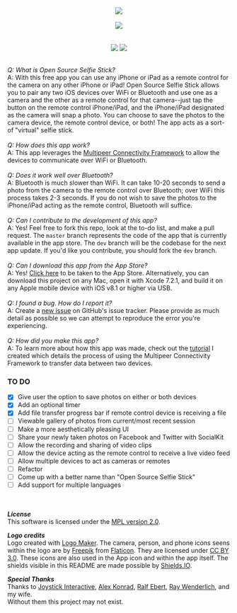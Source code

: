 <div align="center"><img src="http://i.imgur.com/gbbeJFH.png"/><br><br><a href="https://itunes.apple.com/app/id1084487132"><img src="http://i.imgur.com/4PZ77Qb.png" /></a><br><br><br>
<img src="https://img.shields.io/badge/platform-iOS-lightgrey.svg?style=flat)" /> <img src="https://img.shields.io/badge/license-MPL-lightgrey.svg?style=flat" />
<br><br></div>

_Q: What is Open Source Selfie Stick?_<br>
A: With this free app you can use any iPhone or iPad as a remote control for the camera on any other iPhone or iPad! Open Source Selfie Stick allows you to pair any two iOS devices over WiFi or Bluetooth and use one as a camera and the other as a remote control for that camera--just tap the button on the remote control iPhone/iPad, and the iPhone/iPad designated as the camera will snap a photo. You can choose to save the photos to the camera device, the remote control device, or both! The app acts as a sort-of "virtual" selfie stick.<br><br>
_Q: How does this app work?_<br>A: This app leverages the [Multipeer Connectivity Framework](https://developer.apple.com/library/ios/documentation/MultipeerConnectivity/Reference/MultipeerConnectivityFramework/) to allow the devices to communicate over WiFi or Bluetooth.<br><br>
_Q: Does it work well over Bluetooth?_<br>A: Bluetooth is much slower than WiFi. It can take 10-20 seconds to send a photo from the camera to the remote control over Bluetooth; over WiFi this process takes 2-3 seconds. If you do not wish to save the photos to the iPhone/iPad acting as the remote control, Bluetooth will suffice.<br><br>
_Q: Can I contribute to the development of this app?_<br>A: Yes! Feel free to fork this repo, look at the to-do list, and make a pull request. The `master` branch represents the code of the app that is currently available in the app store. The `dev` branch will be the codebase for the next app update. If you'd like you contribute, you should fork the `dev` branch. <br><br>
_Q: Can I download this app from the App Store?_<br>A: Yes! <a href="https://itunes.apple.com/app/id1084487132">Click here</a> to be taken to the App Store. Alternatively, you can download this project on any Mac, open it with Xcode 7.2.1, and build it on any Apple mobile device with iOS v8.1 or higher via USB.<br><br>
_Q: I found a bug. How do I report it?_<br>A: Create a [new issue](https://github.com/RF-Nelson/open-source-selfie-stick/issues/new) on GitHub's issue tracker. Please provide as much detail as possible so we can attempt to reproduce the error you're experiencing.<br><br>
_Q: How did you make this app?_<br>A: To learn more about how this app was made, check out the [tutorial](https://gist.github.com/RF-Nelson/8a3e6319b0607cf6b181ae4ee00f6c4c) I created which details the process of using the Multipeer Connectivity Framework to transfer data between two devices.

### TO DO
- [x] Give user the option to save photos on either or both devices
- [x] Add an optional timer
- [x] Add file transfer progress bar if remote control device is receiving a file
- [ ] Viewable gallery of photos from current/most recent session
- [ ] Make a more aesthetically pleasing UI
- [ ] Share your newly taken photos on Facebook and Twitter with SocialKit
- [ ] Allow the recording and sharing of video clips
- [ ] Allow the device acting as the remote control to receive a live video feed
- [ ] Allow multiple devices to act as cameras or remotes
- [ ] Refactor
- [ ] Come up with a better name than "Open Source Selfie Stick"
- [ ] Add support for multiple languages

<br><br>
__*License*__<br>
This software is licensed under the [MPL version 2.0](http://mozilla.org/MPL/2.0/).<br>

__*Logo credits*__<br>
Logo created with <a href="http://logomakr.com" title="Logo Maker">Logo Maker</a>. The camera, person, and phone icons seens within the logo are by <a href="http://www.freepik.com/">Freepik</a> from <a href="http://www.flaticon.com/">Flaticon</a>. They are licensed under <a href="http://creativecommons.org/licenses/by/3.0/" title="Creative Commons BY 3.0">CC BY 3.0</a>. These icons are also used in the App icon and within the app itself. The shields visible in this README are made possible by [Shields.IO](http://shields.io/).

__*Special Thanks*__<br>
Thanks to [Joystick Interactive](https://github.com/joystickinteractive/), [Alex Konrad](https://github.com/alexkonrad), [Ralf Ebert](https://www.ralfebert.de/tutorials/ios-swift-multipeer-connectivity/), [Ray Wenderlich](http://www.raywenderlich.com/), and my wife.<br>Without them this project may not exist.
